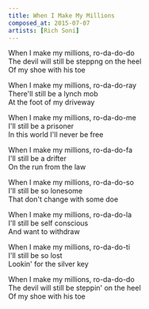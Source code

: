 ```yaml
---
title: When I Make My Millions
composed_at: 2015-07-07
artists: [Rich Soni]
---
```


When I make my millions, ro-da-do-do  
The devil will still be steppng on the heel  
Of my shoe with his toe  

When I make my millions, ro-da-do-ray  
There'll still be a lynch mob  
At the foot of my driveway  

When I make my millions, ro-da-do-me  
I'll still be a prisoner  
In this world I'll never be free  

When I make my millions, ro-da-do-fa  
I'll still be a drifter  
On the run from the law  

When I make my millions, ro-da-do-so  
I'll still be so lonesome  
That don't change with some doe  

When I make my millions, ro-da-do-la  
I'll still be self conscious  
And want to withdraw  

When I make my millions, ro-da-do-ti  
I'll still be so lost  
Lookin' for the silver key  

When I make my millions, ro-da-do-do  
The devil will still be steppin' on the heel  
Of my shoe with his toe  
